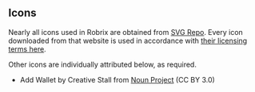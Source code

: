 ## Icons

Nearly all icons used in Robrix are obtained from [SVG Repo](https://www.svgrepo.com/). Every icon downloaded from that website is used in accordance with [their licensing terms here]( https://www.svgrepo.com/page/licensing/).


Other icons are individually attributed below, as required.

* Add Wallet by Creative Stall from <a href="https://thenounproject.com/browse/icons/term/add-wallet/" target="_blank" title="Add Wallet Icons">Noun Project</a> (CC BY 3.0)
